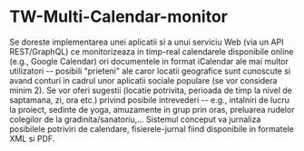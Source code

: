 # TW-Multi-Calendar-monitor

Se doreste implementarea unei aplicatii si a unui serviciu Web (via un API REST/GraphQL) ce monitorizeaza in timp-real calendarele disponibile online (e.g., Google Calendar) ori documentele in format iCalendar ale mai multor utilizatori -- posibili "prieteni" ale caror locatii geografice sunt cunoscute si avand conturi in cadrul unor aplicatii sociale populare (se vor considera minim 2). Se vor oferi sugestii (locatie potrivita, perioada de timp la nivel de saptamana, zi, ora etc.) privind posibile intrevederi -- e.g., intalniri de lucru la proiect, sedinte de yoga, amuzamente in grup prin oras, preluarea rudelor colegilor de la gradinita/sanatoriu,... Sistemul conceput va jurnaliza posibilele potriviri de calendare, fisierele-jurnal fiind disponibile in formatele XML si PDF.
